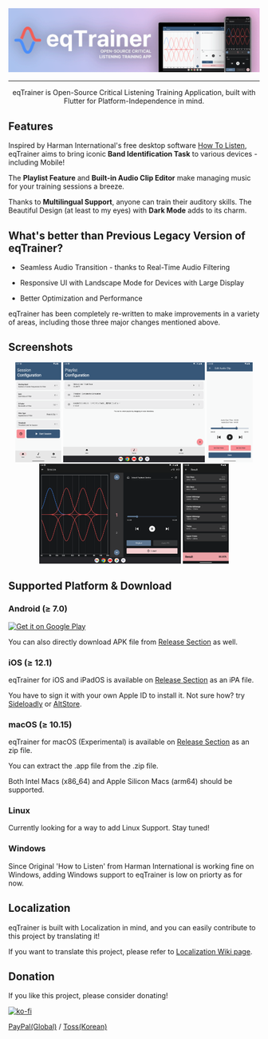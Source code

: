 <div align="center">

<img src="https://raw.githubusercontent.com/potatosalad775/eqTrainer/master/.github/banner.png" alt="banner"/>

-----------------

eqTrainer is Open-Source Critical Listening Training Application, built with Flutter for Platform-Independence in mind.

<div align="left">

## Features

Inspired by Harman International's free desktop software [How To Listen][H2LLink], eqTrainer aims to bring iconic **Band Identification Task** to various devices - including Mobile!

The **Playlist Feature** and **Built-in Audio Clip Editor** make managing music for your training sessions a breeze.

Thanks to **Multilingual Support**, anyone can train their auditory skills. The Beautiful Design (at least to my eyes) with **Dark Mode** adds to its charm.

## What's better than Previous Legacy Version of eqTrainer?

* Seamless Audio Transition - thanks to Real-Time Audio Filtering

* Responsive UI with Landscape Mode for Devices with Large Display

* Better Optimization and Performance

eqTrainer has been completely re-written to make improvements in a variety of areas, including those three major changes mentioned above.

## Screenshots

<div align="center">
  
[<img src="https://raw.githubusercontent.com/potatosalad775/eqTrainer/master/.github/screenshot/1.png"
      alt="screenshot_1"
      height="200"
   />](https://raw.githubusercontent.com/potatosalad775/eqTrainer/master/.github/screenshot/1.png)
[<img src="https://raw.githubusercontent.com/potatosalad775/eqTrainer/master/.github/screenshot/2.png"
      alt="screenshot_2"
      height="200"
   />](https://raw.githubusercontent.com/potatosalad775/eqTrainer/master/.github/screenshot/2.png)
[<img src="https://raw.githubusercontent.com/potatosalad775/eqTrainer/master/.github/screenshot/3.png"
      alt="screenshot_3"
      height="200"
   />](https://raw.githubusercontent.com/potatosalad775/eqTrainer/master/.github/screenshot/3.png)
[<img src="https://raw.githubusercontent.com/potatosalad775/eqTrainer/master/.github/screenshot/4.png"
      alt="screenshot_4"
      height="200"
   />](https://raw.githubusercontent.com/potatosalad775/eqTrainer/master/.github/screenshot/4.png)
[<img src="https://raw.githubusercontent.com/potatosalad775/eqTrainer/master/.github/screenshot/5.png"
      alt="screenshot_5"
      height="200"
   />](https://raw.githubusercontent.com/potatosalad775/eqTrainer/master/.github/screenshot/5.png)

<div align="left">

## Supported Platform & Download

### Android (≥ 7.0)

<a href='https://play.google.com/store/apps/details?id=kr.potatosalad775.eq_trainer&pcampaignid=pcampaignidMKT-Other-global-all-co-prtnr-py-PartBadge-Mar2515-1'>
  <img alt='Get it on Google Play' 
       src='https://play.google.com/intl/en_us/badges/static/images/badges/en_badge_web_generic.png'
       width='200'
  />
</a>

You can also directly download APK file from [Release Section][RELEASE] as well.

### iOS (≥ 12.1)

eqTrainer for iOS and iPadOS is available on [Release Section][RELEASE] as an iPA file.

You have to sign it with your own Apple ID to install it. Not sure how? try [Sideloadly](https://sideloadly.io/) or [AltStore](https://altstore.io/).

### macOS (≥ 10.15)

eqTrainer for macOS (Experimental) is available on [Release Section][RELEASE] as an zip file.

You can extract the .app file from the .zip file.

Both Intel Macs (x86_64) and Apple Silicon Macs (arm64) should be supported.

### Linux

Currently looking for a way to add Linux Support. Stay tuned!

### Windows

Since Original 'How to Listen' from Harman International is working fine on Windows, adding Windows support to eqTrainer is low on priorty as for now.

## Localization

eqTrainer is built with Localization in mind, and you can easily contribute to this project by translating it!

If you want to translate this project, please refer to [Localization Wiki page](https://github.com/potatosalad775/eqTrainer/wiki/Localization).

## Donation

If you like this project, please consider donating!

[![ko-fi](https://ko-fi.com/img/githubbutton_sm.svg)](https://ko-fi.com/B0B1N764X)

[PayPal(Global)][PAYPAL] / [Toss(Korean)][TOSS]

[H2LLink]: http://harmanhowtolisten.blogspot.com/ "How to Listen"
[RELEASE]: https://github.com/potatosalad775/eqTrainer/releases/latest
[PAYPAL]: https://paypal.me/potatosalad775
[TOSS]: https://toss.me/감자샐러드
